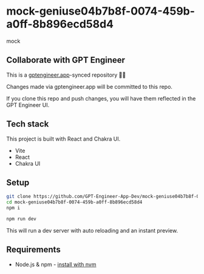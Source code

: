 # mock-geniuse04b7b8f-0074-459b-a0ff-8b896ecd58d4

mock

## Collaborate with GPT Engineer

This is a [gptengineer.app](https://gptengineer.app)-synced repository 🌟🤖

Changes made via gptengineer.app will be committed to this repo.

If you clone this repo and push changes, you will have them reflected in the GPT Engineer UI.

## Tech stack

This project is built with React and Chakra UI.

- Vite
- React
- Chakra UI

## Setup

```sh
git clone https://github.com/GPT-Engineer-App-Dev/mock-geniuse04b7b8f-0074-459b-a0ff-8b896ecd58d4.git
cd mock-geniuse04b7b8f-0074-459b-a0ff-8b896ecd58d4
npm i
```

```sh
npm run dev
```

This will run a dev server with auto reloading and an instant preview.

## Requirements

- Node.js & npm - [install with nvm](https://github.com/nvm-sh/nvm#installing-and-updating)
